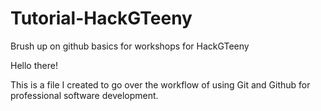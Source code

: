 # Tutorial-HackGTeeny
Brush up on github basics for workshops for HackGTeeny

Hello there!

This is a file I created to go over the workflow of using Git and Github for professional software development.
